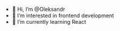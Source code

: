 - 👋 Hi, I’m @Oleksandr
- 👀 I’m interested in frontend development
- 🌱 I’m currently learning React

<!---
OlexxandrS/OlexxandrS is a ✨ special ✨ repository because its `README.md` (this file) appears on your GitHub profile.
You can click the Preview link to take a look at your changes.
--->
